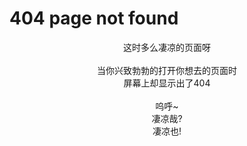 # 404 page not found

<center> 这时多么凄凉的页面呀 </center>
<br>
<center> 当你兴致勃勃的打开你想去的页面时 </center>
<center> 屏幕上却显示出了404 </center>
<br>
<center> 呜呼~ </center>
<center> 凄凉哉? </center>
<center> 凄凉也! </center>